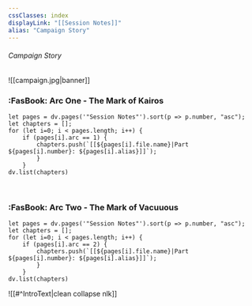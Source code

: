 ```yaml
---
cssClasses: index
displayLink: "[[Session Notes]]"
alias: "Campaign Story"
---
```

###### <span class="head">Campaign Story</span> 
![[campaign.jpg|banner]]

 ### :FasBook: Arc One - The Mark of Kairos
 
```dataviewjs
let pages = dv.pages('"Session Notes"').sort(p => p.number, "asc"); 
let chapters = [];
for (let i=0; i < pages.length; i++) {
	if (pages[i].arc == 1) {
		chapters.push(`[[${pages[i].file.name}|Part ${pages[i].number}: ${pages[i].alias}]]`);
		}
	}
dv.list(chapters)
```

<br>

### :FasBook: Arc Two - The Mark of Vacuuous

```dataviewjs
let pages = dv.pages('"Session Notes"').sort(p => p.number, "asc"); 
let chapters = [];
for (let i=0; i < pages.length; i++) {
	if (pages[i].arc == 2) {
		chapters.push(`[[${pages[i].file.name}|Part ${pages[i].number}: ${pages[i].alias}]]`);
		}
	}
dv.list(chapters)
```

![[#^IntroText|clean collapse nlk]]